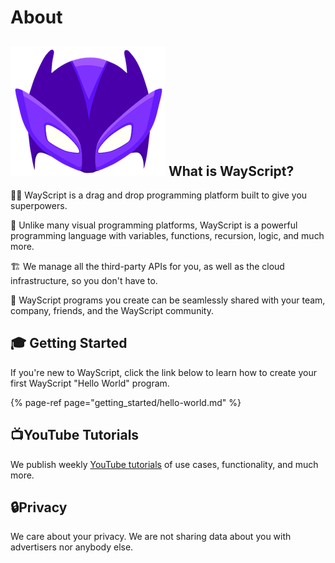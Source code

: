 # About

## ![](.gitbook/assets/super.png) What is WayScript?

👩🎤 WayScript is a drag and drop programming platform built to give you superpowers.

🚀 Unlike many visual programming platforms, WayScript is a powerful programming language with variables, functions, recursion, logic, and much more.

🏗 We manage all the third-party APIs for you, as well as the cloud infrastructure, so you don't have to.

🎁 WayScript programs you create can be seamlessly shared with your team, company, friends, and the WayScript community.

## 🎓 Getting Started

If you're new to WayScript, click the link below to learn how to create your first WayScript "Hello World" program.

{% page-ref page="getting\_started/hello-world.md" %}

## 📺YouTube Tutorials

We publish weekly [YouTube tutorials](https://youtube.com/c/wayscript) of use cases, functionality, and much more.

## 🔒Privacy

We care about your privacy. We are not sharing data about you with advertisers nor anybody else.

